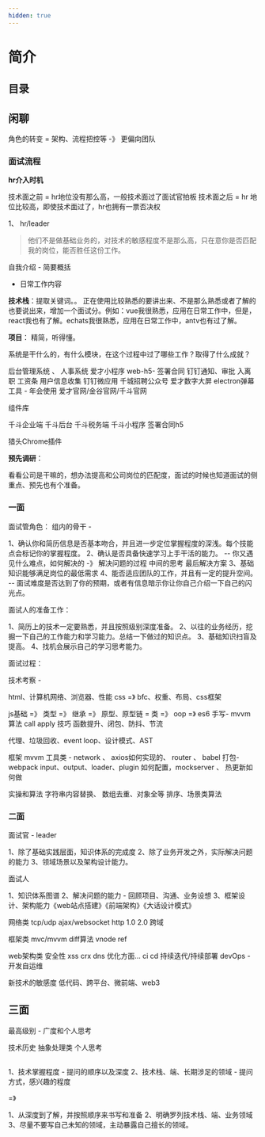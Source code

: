 ```yaml
---
hidden: true
---
```

# 简介

## 目录



## 闲聊

角色的转变 = 架构、流程把控等  -》 更偏向团队 



### 面试流程


**hr介入时机**

技术面之前 = hr地位没有那么高，一般技术面过了面试官拍板
技术面之后 = hr 地位比较高，即使技术面过了，hr也拥有一票否决权 


1、 hr/leader 

> 他们不是做基础业务的，对技术的敏感程度不是那么高，只在意你是否匹配我的岗位，能否胜任这份工作。

自我介绍 - 简要概括 

- 日常工作内容

**技术栈**：提取关键词。。 正在使用比较熟悉的要讲出来、不是那么熟悉或者了解的也要说出来，增加一个面试分。例如：vue我很熟悉，应用在日常工作中，但是，react我也有了解。echats我很熟悉，应用在日常工作中，antv也有过了解。

**项目**： 精简，听得懂。

系统是干什么的，有什么模块，在这个过程中过了哪些工作？取得了什么成就？

后台管理系统 、 人事系统 
爱才小程序
web-h5- 签署合同 钉钉通知、审批 入离职  工资条 用户信息收集
钉钉微应用
千城招聘公众号
爱才数字大屏
electron弹幕工具 - 年会使用
爱才官网/金谷官网/千斗官网

组件库

千斗企业端
千斗后台
千斗税务端
千斗小程序
签署合同h5

猎头Chrome插件


**预先调研**：

看看公司是干嘛的，想办法提高和公司岗位的匹配度，面试的时候也知道面试的侧重点、预先也有个准备。



### 一面

面试管角色： 组内的骨干 -

1、确认你和简历信息是否基本吻合，并且进一步定位掌握程度的深浅。每个技能点会标记你的掌握程度。
2、确认是否具备快速学习上手干活的能力。 -- 你又遇见什么难点，如何解决的 -》 解决问题的过程 中间的思考 最后解决方案
3、基础知识能够满足岗位的最低需求
4、能否适应团队的工作，并且有一定的提升空间。 -- 面试难度是否达到了你的预期，或者有信息暗示你让你自己介绍一下自己的闪光点。

面试人的准备工作：

1、简历上的技术一定要熟悉，并且按照级别深度准备。
2、以往的业务经历，挖掘一下自己的工作能力和学习能力。总结一下做过的知识点。
3、基础知识扫盲及提高。
4、找机会展示自己的学习思考能力。

面试过程：

技术考察 - 

html、计算机网络、浏览器、性能
css =》 bfc、权重、布局、css框架

js基础 =》 类型 =》 继承 =》 原型、原型链 = 类 =》 oop =》 es6 
手写- mvvm 算法 call apply
技巧 函数提升、闭包、防抖、节流

代理、垃圾回收、event loop、设计模式、AST

框架 mvvm
工具类 - network 、  axios如何实现的、 router 、 babel
打包- webpack   input、output、loader、plugin 如何配置，mockserver 、 热更新如何做

实操和算法
字符串内容替换、 数组去重、对象全等
排序、场景类算法

### 二面

面试官 - leader  

1、除了基础实践层面，知识体系的完成度
2、除了业务开发之外，实际解决问题的能力
3、领域场景以及架构设计能力。

面试人 

1、知识体系图谱
2、解决问题的能力 - 回顾项目、沟通、业务设想
3、框架设计、架构能力《web站点搭建》《前端架构》《大话设计模式》

网络类
tcp/udp 
ajax/websocket
http 1.0 2.0 跨域 

框架类
mvc/mvvm
diff算法 vnode ref  

web架构类
安全性 xss crx dns 
优化方面...  ci cd
持续迭代/持续部署 devOps  - 开发自运维

新技术的敏感度
低代码、跨平台、微前端、web3


## 三面

最高级别 - 广度和个人思考

技术历史
抽象处理类
个人思考


## 

1、技术掌握程度 - 提问的顺序以及深度
2、技术栈、端、长期涉足的领域 - 提问方式，感兴趣的程度

=》 

1、从深度到了解，并按照顺序来书写和准备
2、明确罗列技术栈、端、业务领域
3、尽量不要写自己未知的领域，主动暴露自己擅长的领域。













